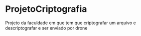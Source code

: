 # ProjetoCriptografia
 Projeto da faculdade em que tem que criptografar um arquivo e descriptografar e ser enviado por drone
